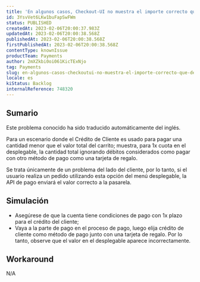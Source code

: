 ```yaml
---
title: 'En algunos casos, Checkout-UI no muestra el importe correcto que debe abonarse con el Crédito de cliente para 1x plazo'
id: 3YsvVet6LKw1buFapSwFWm
status: PUBLISHED
createdAt: 2023-02-06T20:00:37.983Z
updatedAt: 2023-02-06T20:00:38.568Z
publishedAt: 2023-02-06T20:00:38.568Z
firstPublishedAt: 2023-02-06T20:00:38.568Z
contentType: knownIssue
productTeam: Payments
author: 2mXZkbi0oi061KicTExNjo
tag: Payments
slug: en-algunos-casos-checkoutui-no-muestra-el-importe-correcto-que-debe-abonarse-con-el-credito-de-cliente-para-1x-plazo
locale: es
kiStatus: Backlog
internalReference: 748320
---
```


## Sumario

<div class="alert alert-info">
  <p>Este problema conocido ha sido traducido automáticamente del inglés.</p>
</div>


Para un escenario donde el Crédito de Cliente es usado para pagar una cantidad menor que el valor total del carrito; muestra, para 1x cuota en el desplegable, la cantidad total ignorando débitos considerados como pagar con otro método de pago como una tarjeta de regalo.

Se trata únicamente de un problema del lado del cliente, por lo tanto, si el usuario realiza un pedido utilizando esta opción del menú desplegable, la API de pago enviará el valor correcto a la pasarela.


##

## Simulación



- Asegúrese de que la cuenta tiene condiciones de pago con 1x plazo para el crédito del cliente;
- Vaya a la parte de pago en el proceso de pago, luego elija crédito de cliente como método de pago junto con una tarjeta de regalo. Por lo tanto, observe que el valor en el desplegable aparece incorrectamente.



## Workaround


N/A





